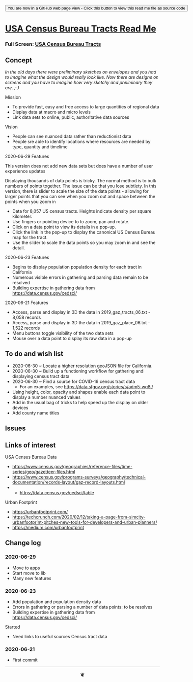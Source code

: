 <span style=display:none; >[You are now in a GitHub source code view - click this link to view Read Me file as a web page]( https://theo-armour.github.io/2020/apps/us-census-bureau-tracts-ca/readme.html "View file as a web page." ) </span>

<div><input type=button onclick=window.location.href="https://github.com/theo-armour/2020/tree/master/apps/us-census-bureau-tracts-ca";
value='You are now in a GitHub web page view - Click this button to view this read me file as source code' ></div>


# [USA Census Bureau Tracts Read Me]( https://theo-armour.github.io/2020/apps/us-census-bureau-tracts-ca/readme.html )

<!--@@@
<iframe src=https://theo-armour.github.io/2020/apps/us-census-bureau-tracts-ca/ height=500px width=100% ></iframe>
_USA Census Bureau Tracts_
@@@-->

### Full Screen: [USA Census Bureau Tracts]( https://theo-armour.github.io/2020/apps/us-census-bureau-tracts-ca/ )


## Concept

_In the old days there were preliminary sketches on envelopes and you had to imagine what the design would really look like. Now there are designs on screens and you have to imagine how very sketchy and preliminary they are. 
;-)_

Mission

* To provide fast, easy and free access to large quantities of regional data
* Display data at macro and micro levels
* Link data sets to online, public, authoritative data sources 


Vision

* People can see nuanced data rather than reductionist data
* People sre able to identify locations where resources are needed by type, quantity and timelime



2020-06-29 Features

This version does not add new data sets but does have a number of user experience updates

Displaying thousands of data points is tricky. The normal method is to bulk numbers of points together. The issue can be that you lose subtlety. In this version, there is slider to scale the size of the data points - allowing for larger points that you can see when you zoom out and space between the points when you zoom in


* Data for 8,057 US census tracts. Heights indicate density per square kilometer.
* Use fingers or pointing device to to zoom, pan and rotate. 
* Click on a data point to view its details in a pop-up.
* Click the link in the pop-up to display the canonical US Census Bureau map for the tract.
* Use the slider to scale the data points so you may zoom in and see the detail.


2020-06-23 Features

* Begins to display population population density for each tract in California
* Numerous visible errors in gathering and parsing data remain to be resolved
* Building expertise in gathering data from https://data.census.gov/cedsci/

2020-06-21 Features

* Access, parse and display in 3D the data in 2019_gaz_tracts_06.txt - 8,058 records
* Access, parse and display in 3D the data in 2019_gaz_place_06.txt - 1,522 records
* Menu buttons toggle visibility of the two data sets
* Mouse over a data point to display its raw data in a pop-up


</details>

## To do and wish list

* 2020-06-30 ~ Locate a higher resolution geoJSON file for California.
* 2020-06-30 ~ Build up a functioning workflow for gathering and displaying census tract data
* 2020-06-30 ~ Find a source for COVID-19 census tract data
    * For an examples, see https://data.sfgov.org/stories/s/adm5-wq8i/
* Using height, color, opacity and shapes enable each data point to display a number nuanced values
* Add in the usual bag of tricks to help speed up the display on older devices 
* Add county name titles


## Issues




##  Links of interest

USA Census Bureau Data

* https://www.census.gov/geographies/reference-files/time-series/geo/gazetteer-files.html
* https://www.census.gov/programs-surveys/geography/technical-documentation/records-layout/gaz-record-layouts.html
* * https://data.census.gov/cedsci/table

Urban Footprint

* https://urbanfootprint.com/
* https://techcrunch.com/2020/02/12/taking-a-page-from-simcity-urbanfootprint-pitches-new-tools-for-developers-and-urban-planners/
* https://medium.com/urbanfootprint



## Change log

### 2020-06-29

* Move to apps
* Start move to lib
* Many new features


### 2020-06-23

* Add population and population density data
* Errors in gathering or parsing a number of data points: to be resolves  
* Building expertise in gathering data from https://data.census.gov/cedsci/

Started

* Need links to useful sources Census tract data



### 2020-06-21

* First commit

</details>

***

<center title="hello!" ><a href=javascript:window.scrollTo(0,0); style=font-size:2ch;text-decoration:none; > ❦ </a></center>
